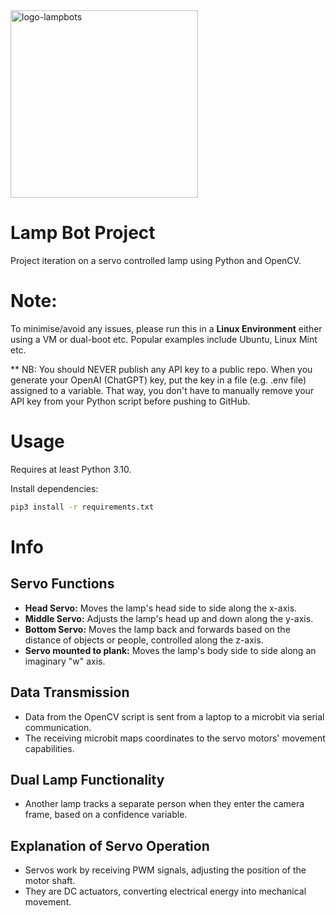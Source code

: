 <img class="img-fluid" src="https://github.com/tommyc2/LAMP-Bot-Project/assets/114081733/4ee7a6b1-cdb1-430e-ae1f-a18cac9e826c" alt="logo-lampbots" width=300 height=300>

# Lamp Bot Project

Project iteration on a servo controlled lamp using Python and OpenCV.

# Note:
To minimise/avoid any issues, please run this in a **Linux Environment** either using a VM or dual-boot etc. Popular examples include Ubuntu, Linux Mint etc.

** NB: You should NEVER publish any API key to a public repo. When you generate your OpenAI (ChatGPT) key, put the key in a file (e.g. .env file) assigned to a variable. That way, you don't have to manually remove your API key from your Python script before pushing to GitHub.

# Usage

Requires at least Python 3.10.

Install dependencies:

```bash
pip3 install -r requirements.txt
```

# Info

## Servo Functions

- **Head Servo:** Moves the lamp's head side to side along the x-axis.
- **Middle Servo:** Adjusts the lamp's head up and down along the y-axis.
- **Bottom Servo:** Moves the lamp back and forwards based on the distance of objects or people, controlled along the z-axis.
- **Servo mounted to plank:** Moves the lamp's body side to side along an imaginary "w" axis.

## Data Transmission
- Data from the OpenCV script is sent from a laptop to a microbit via serial communication.
- The receiving microbit maps coordinates to the servo motors' movement capabilities.

## Dual Lamp Functionality
- Another lamp tracks a separate person when they enter the camera frame, based on a confidence variable.

## Explanation of Servo Operation
- Servos work by receiving PWM signals, adjusting the position of the motor shaft.
- They are DC actuators, converting electrical energy into mechanical movement.

